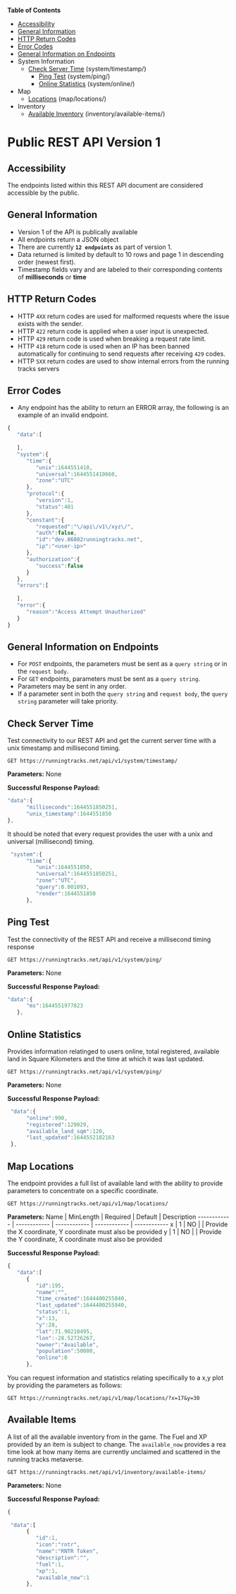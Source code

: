 **Table of Contents**

- [Accessibility](#accessibility)
- [General Information](#general-information)
- [HTTP Return Codes](#http-return-codes)
- [Error Codes](#error-codes)
- [General Information on Endpoints](#general-information-on-endpoints)
- System Information
  - [Check Server Time](#check-server-time) (system/timestamp/)
 	- [Ping Test](#ping-test) (system/ping/)
 	- [Online Statistics](#online-statistics) (system/online/)
- Map
  - [Locations](#map-locations) (map/locations/)
- Inventory
  - [Available Inventory](#available-items) (inventory/available-items/)
  

# Public REST API Version 1

## Accessibility
The endpoints listed within this REST API document are considered accessible by the public.

## General Information

* Version 1 of the API is publically available
* All endpoints return a JSON object
* There are currently **`12 endpoints`** as part of version 1.
* Data returned is limited by default to 10 rows and page 1 in descending order (newest first).
* Timestamp fields vary and are labeled to their corresponding contents of **milliseconds** or **time**

## HTTP Return Codes

* HTTP `4XX` return codes are used for malformed requests where the issue exists with the sender.
* HTTP `422` return code is applied when a user input is unexpected.
* HTTP `429` return code is used when breaking a request rate limit.
* HTTP `418` return code is used when an IP has been banned automatically for continuing to send requests after receiving `429` codes.
* HTTP `5XX` return codes are used to show internal errors from the running tracks servers

## Error Codes
* Any endpoint has the ability to return an ERROR array, the following is an example of an invalid endpoint.

```javascript
{
   "data":[
      
   ],
   "system":{
      "time":{
         "unix":1644551410,
         "universal":1644551410660,
         "zone":"UTC"
      },
      "protocol":{
         "version":1,
         "status":401
      },
      "constant":{
         "requested":"\/api\/v1\/xyz\/",
         "auth":false,
         "id":"dev.86802runningtracks.net",
         "ip":"<user-ip>"
      },
      "authorization":{
         "success":false
      }
   },
   "errors":[
      
   ],
   "error":{
      "reason":"Access Attempt Unauthorized"
   }
}   
```

## General Information on Endpoints
* For `POST` endpoints, the parameters must be sent as a `query string` or in the `request body`.
* For `GET` endpoints, parameters must be sent as a `query string`.
* Parameters may be sent in any order.
* If a parameter sent in both the `query string` and `request body`, the `query string` parameter will take priority.

## Check Server Time
Test connectivity to our REST API and get the current server time with a unix timestamp and millisecond timing. 

```
GET https://runningtracks.net/api/v1/system/timestamp/
```

**Parameters:**
None

**Successful Response Payload:**
```javascript
"data":{
      "milliseconds":1644551850251,
      "unix_timestamp":1644551850
},
```

It should be noted that every request provides the user with a unix and universal (millisecond) timing.

```javascript
 "system":{
      "time":{
         "unix":1644551850,
         "universal":1644551850251,
         "zone":"UTC",
         "query":0.001093,
         "render":1644551850
      },
```

## Ping Test
Test the connectivity of the REST API and receive a millisecond timing response

```
GET https://runningtracks.net/api/v1/system/ping/
```

**Parameters:**
None

**Successful Response Payload:**
```javascript
"data":{
      "ms":1644551977823
   },
```


## Online Statistics
Provides information relatinged to users online, total registered, available land in Square Kilometers and the time at which it was last updated.

```
GET https://runningtracks.net/api/v1/system/ping/
```

**Parameters:**
None

**Successful Response Payload:**
```javascript
 "data":{
      "online":990,
      "registered":129029,
      "available_land_sqm":120,
      "last_updated":1644552182163
 },

```

## Map Locations
The endpoint provides a full list of available land with the ability to provide parameters to concentrate on a specific coordinate.
```
GET https://runningtracks.net/api/v1/map/locations/
```

**Parameters:**
Name | MinLength | Required | Default | Description
------------ | ------------ | ------------ | ------------ | ------------
x | 1 | NO |  | Provide the X coordinate, Y coordinate must also be provided
y | 1 | NO |  | Provide the Y coordinate, X coordinate must also be provided

**Successful Response Payload:**

```javascript
{
   "data":[
      {
         "id":195,
         "name":"",
         "time_created":1644400255840,
         "last_updated":1644400255840,
         "status":1,
         "x":13,
         "y":28,
         "lat":71.90210495,
         "lon":-28.52726267,
         "owner":"Available",
         "population":50000,
         "online":0
      },
```

You can request information and statistics relating specifically to a x,y plot by providing the parameters as follows:

```
GET https://runningtracks.net/api/v1/map/locations/?x=17&y=30
```

## Available Items
A list of all the available inventory from in the game. The Fuel and XP provided by an item is subject to change. The `available_now` provides a rea time look at how many items are currently unclaimed and scattered in the running tracks metaverse.

```
GET https://runningtracks.net/api/v1/inventory/available-items/
```

**Parameters:**
None

**Successful Response Payload:**

```javascript
{
  
 "data":[
      {
         "id":1,
         "icon":"rntr",
         "name":"RNTR Token",
         "description":"",
         "fuel":1,
         "xp":1,
         "available_now":1
      },
      
```


